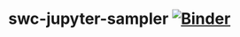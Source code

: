 # swc-jupyter-sampler [![Binder](https://mybinder.org/badge_logo.svg)](https://mybinder.org/v2/gh/mnyrop/swc-jupyter-sampler/master)
